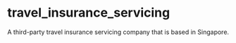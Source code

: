 # travel_insurance_servicing
A third-party travel insurance servicing company that is based in Singapore.
